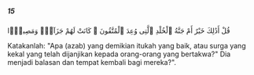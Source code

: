 ##### 15

<span class="ayah">قُلْ أَذَٰلِكَ خَيْرٌ أَمْ جَنَّةُ ٱلْخُلْدِ ٱلَّتِى وُعِدَ ٱلْمُتَّقُونَ ۚ كَانَتْ لَهُمْ جَزَآءًۭ وَمَصِيرًۭا</span>

<span class="ayah_translation">Katakanlah: "Apa (azab) yang demikian itukah yang baik, atau surga yang kekal yang telah dijanjikan kepada orang-orang yang bertakwa?" Dia menjadi balasan dan tempat kembali bagi mereka?".</span>
